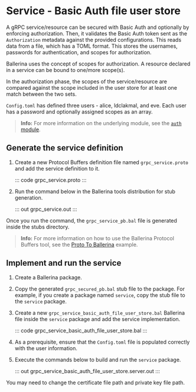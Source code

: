 # Service - Basic Auth file user store

A gRPC service/resource can be secured with Basic Auth and optionally by enforcing authorization. Then, it validates the Basic Auth token sent as the `Authorization` metadata against the provided configurations. This reads data from a file, which has a TOML format. This stores the usernames, passwords for authentication, and scopes for authorization.

Ballerina uses the concept of scopes for authorization. A resource declared in a service can be bound to one/more scope(s).

In the authorization phase, the scopes of the service/resource are compared against the scope included in the user store for at least one match between the two sets.

`Config.toml` has defined three users - alice, ldclakmal, and eve. Each user has a password and optionally assigned scopes as an array.

>**Info:** For more information on the underlying module, see the [`auth` module](https://lib.ballerina.io/ballerina/auth/latest/).

## Generate the service definition

1. Create a new Protocol Buffers definition file named `grpc_service.proto` and add the service definition to it.

    ::: code grpc_service.proto :::

2. Run the command below in the Ballerina tools distribution for stub generation.

    ::: out grpc_service.out :::

Once you run the command, the `grpc_service_pb.bal` file is generated inside the stubs directory.

>**Info:** For more information on how to use the Ballerina Protocol Buffers tool, see the [Proto To Ballerina](https://ballerina.io/learn/by-example/proto-to-ballerina.html) example.

## Implement and run the service

1. Create a Ballerina package.

2. Copy the generated `grpc_secured_pb.bal` stub file to the package. For example, if you create a package named `service`, copy the stub file to the `service` package.

3. Create a new `grpc_service_basic_auth_file_user_store.bal` Ballerina file inside the `service` package and add the service implementation.

   ::: code grpc_service_basic_auth_file_user_store.bal :::

4. As a prerequisite, ensure that the `Config.toml` file is populated correctly with the user information.

6. Execute the commands below to build and run the `service` package.

   ::: out grpc_service_basic_auth_file_user_store.server.out :::

You may need to change the certificate file path and private key file path.